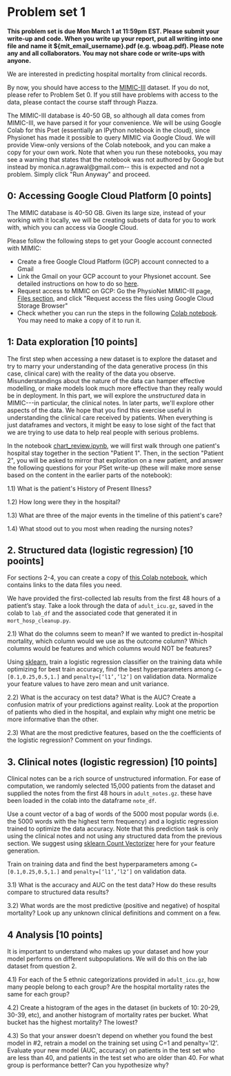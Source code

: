 # Problem set 1

**This problem set is due Mon March 1 at 11:59pm EST. Please submit your write-up and code. When you write up your report, put all writing into one file and name it ${mit_email_username}.pdf (e.g. wboag.pdf). Please note any and all collaborators. You may not share code or write-ups with anyone.**

We are interested in predicting hospital mortality from clinical records.

By now, you should have access to the [MIMIC-III](https://mimic.physionet.org/gettingstarted/access/) dataset. If you do not, please refer to Problem Set 0. If you still have problems with access to the data, please contact the course staff through Piazza. 

The MIMIC-III database is 40-50 GB, so although all data comes from MIMIC-III, we have parsed it for your convenience. We will be using Google Colab for this Pset (essentially an IPython notebook in the cloud), since Physionet has made it possible to query MIMIC via Google Cloud. We will provide View-only versions of the Colab notebook, and you can make a copy for your own work. Note that when you run these notebooks, you may see a warning that states that the notebook was not authored by Google but instead by monica.n.agrawal@gmail.com-- this is expected and not a problem. Simply click "Run Anyway" and proceed.

## 0: Accessing Google Cloud Platform [0 points]

The MIMIC database is 40-50 GB. Given its large size, instead of your working with it locally, we will be creating subsets of data for you to work with, which you can access via Google Cloud. 

Please follow the following steps to get your Google account connected with MIMIC:

 - Create a free Google Cloud Platform (GCP) account connected to a Gmail
 - Link the Gmail on your GCP account to your Physionet account. See detailed instructions on how to do so [here](https://mimic.physionet.org/gettingstarted/cloud). 
 - Request access to MIMIC on GCP: Go the PhysioNet MIMIC-III page, [Files section](https://physionet.org/content/mimiciii/1.4/#files), and click "Request access the files using Google Cloud Storage Browser" 
 - Check whether you can run the steps in the following [Colab notebook](https://colab.research.google.com/drive/1Q9XrQBqbAb6S-g3z7NCwOMz_rHMReDsL). You may need to make a copy of it to run it.

## 1: Data exploration [10 points]
The first step when accessing a new dataset is to explore the dataset and try to marry your understanding of the data generative process (in this case, clinical care) with the reality of the data you observe. Misunderstandings about the nature of the data can hamper effective modelling, or make models look much more effective than they really would be in deployment. In this part, we will explore the _unstructured_ data in MIMIC---in particular, the clinical notes. In later parts, we'll explore other aspects of the data. We hope that you find this exercise useful in understanding the clinical care received by patients. When everything is just dataframes and vectors, it might be easy to lose sight of the fact that we are trying to use data to help real people with serious problems.

In the notebook [chart_review.ipynb](https://colab.research.google.com/drive/1WBk1kSS7P9pluwaPC5R9DqOAs3kDqSNP), we will first walk through one patient's hospital stay together in the section "Patient 1". Then, in the section "Patient 2", you will be asked to mirror that exploration on a new patient, and answer the following questions for your PSet write-up (these will make more sense based on the content in the earlier parts of the notebook):

1.1) What is the patient's History of Present Illness?

1.2) How long were they in the hospital?

1.3) What are three of the major events in the timeline of this patient's care?

1.4) What stood out to you most when reading the nursing notes?


## 2. Structured data (logistic regression) [10 pooints]

For sections 2-4, you can create a copy of [this Colab notebook](https://colab.research.google.com/drive/1uLgE5YYlcOl8e5TDrLSCNA-rtSU2h2RB), which contains links to the data files you need. 

We have provided the first-collected lab results from the first 48 hours of a patient’s stay. Take a look through the data of `adult_icu.gz`, saved in the colab to `lab_df` and the associated code that generated it in `mort_hosp_cleanup.py`. 

2.1) What do the columns seem to mean? If we wanted to predict in-hospital mortality, which column would we use as the outcome column? Which columns would be features and which columns would NOT be features?

Using [sklearn](https://scikit-learn.org/stable/modules/generated/sklearn.linear_model.LogisticRegression.html), train a logistic regression classifier on the training data while optimizing for best train accuracy, find the best hyperparameters among `C=[0.1,0.25,0.5,1.]` and `penalty=[‘l1’,’l2’]` on validation data. Normalize your feature values to have zero mean and unit variance.

2.2) What is the accuracy on test data? What is the AUC? Create a confusion matrix of your predictions against reality. Look at the proportion of patients who died in the hospital, and explain why might one metric be more informative than the other.

2.3) What are the most predictive features, based on the the coefficients of the logistic regression? Comment on your findings.

## 3. Clinical notes (logistic regression) [10 points]

Clinical notes can be a rich source of unstructured information. For ease of computation, we randomly selected 15,000 patients from the dataset and supplied the notes from the first 48 hours in `adult_notes.gz`. these have been loaded in the colab into the dataframe `note_df`.

Use a count vector of a bag of words of the 5000 most popular words (i.e. the 5000 words with the highest term frequency) and a logistic regression trained to optimize the data accuracy. Note that this prediction task is only using the clinical notes and not using any structured data from the previous section. We suggest using [sklearn Count Vectorizer](https://scikit-learn.org/stable/modules/generated/sklearn.feature_extraction.text.CountVectorizer.html) here for your feature generation.

Train on training data and find the best hyperparameters among `C=[0.1,0.25,0.5,1.]` and `penalty=[‘l1’,’l2’]` on validation data. 

3.1) What is the accuracy and AUC on the test data? How do these results compare to structured data results?

3.2) What words are the most predictive (positive and negative) of hospital mortality? Look up any unknown clinical definitions and comment on a few. 

## 4 Analysis [10 points]

It is important to understand who makes up your dataset and how your model performs on different subpopulations. We will do this on the lab dataset from question 2. 

4.1) For each of the 5 ethnic categorizations provided in `adult_icu.gz`, how many people belong to each group? Are the hospital mortality rates the same for each group? 

4.2) Create a histogram of the ages in the dataset (in buckets of 10: 20-29, 30-39, etc), and another histogram of mortality rates per bucket. What bucket has the highest mortality? The lowest?

4.3) So that your answer doesn't depend on whether you found the best model in #2, retrain a model on the training set using C=1 and penalty='l2'. Evaluate your new model (AUC, accuracy) on patients in the test set who are less than 40, and patients in the test set who are older than 40. For what group is performance better? Can you hypothesize why? 
